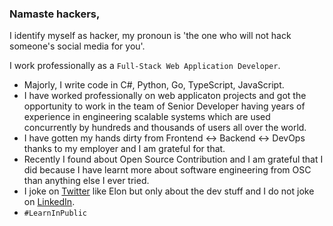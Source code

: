 ### Namaste hackers,

I identify myself as hacker, my pronoun is 'the one who will not hack someone's social media for you'.

I work professionally as a `Full-Stack Web Application Developer`.

- Majorly, I write code in C#, Python, Go, TypeScript, JavaScript.
- I have worked professionally on web applicaton projects and got the opportunity to work in the team of Senior Developer having years of experience in engineering scalable systems which are used concurrently by hundreds and thousands of users all over the world.
- I have gotten my hands dirty from Frontend <-> Backend <-> DevOps thanks to my employer and I am grateful for that.
- Recently I found about Open Source Contribution and I am grateful that I did because I have learnt more about software engineering from OSC than anything else I ever tried.
- I joke on [Twitter](https://twitter.com/rajritu001) like Elon but only about the dev stuff and I do not joke on [LinkedIn](https://www.linkedin.com/in/rituraj001/).
- `#LearnInPublic`

